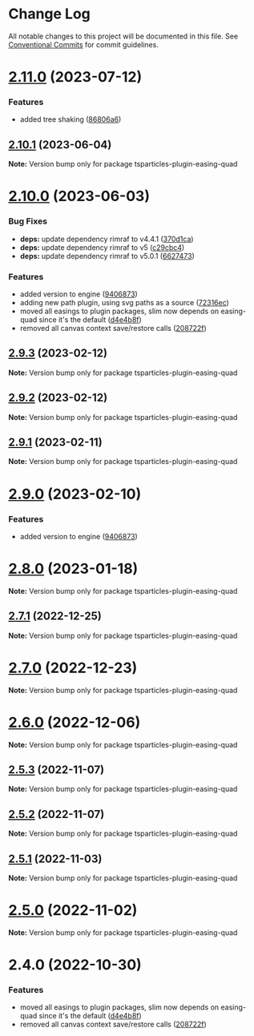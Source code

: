 # Change Log

All notable changes to this project will be documented in this file.
See [Conventional Commits](https://conventionalcommits.org) for commit guidelines.

# [2.11.0](https://github.com/matteobruni/tsparticles/compare/v2.10.1...v2.11.0) (2023-07-12)


### Features

* added tree shaking ([86806a6](https://github.com/matteobruni/tsparticles/commit/86806a6054d89b050567599daab20da3b643b788))





## [2.10.1](https://github.com/matteobruni/tsparticles/compare/v2.10.0...v2.10.1) (2023-06-04)

**Note:** Version bump only for package tsparticles-plugin-easing-quad

# [2.10.0](https://github.com/matteobruni/tsparticles/compare/v2.0.0-alpha.0...v2.10.0) (2023-06-03)

### Bug Fixes

-   **deps:** update dependency rimraf to v4.4.1 ([370d1ca](https://github.com/matteobruni/tsparticles/commit/370d1ca4d3bb0ea8bfe5fb3e0f5e1d74f45f4de6))
-   **deps:** update dependency rimraf to v5 ([c29cbc4](https://github.com/matteobruni/tsparticles/commit/c29cbc43ed0d3522b718e7236a48eae9b91cde43))
-   **deps:** update dependency rimraf to v5.0.1 ([6627473](https://github.com/matteobruni/tsparticles/commit/66274734c70b5759c59f7e949c8fcb2c8529bdf2))

### Features

-   added version to engine ([9406873](https://github.com/matteobruni/tsparticles/commit/9406873c6551b59e64edbe3a0e4fe59ef2cde4c6))
-   adding new path plugin, using svg paths as a source ([72316ec](https://github.com/matteobruni/tsparticles/commit/72316ec38ee3556ad2db0af4e84a14529ddb1b9b))
-   moved all easings to plugin packages, slim now depends on easing-quad since it's the default ([d4e4b8f](https://github.com/matteobruni/tsparticles/commit/d4e4b8f6685ab748e82322877bf1e9d2d23574d4))
-   removed all canvas context save/restore calls ([208722f](https://github.com/matteobruni/tsparticles/commit/208722f0a521246165b7cdc529dfbfbd7a3cf7eb))

## [2.9.3](https://github.com/matteobruni/tsparticles/compare/tsparticles-plugin-easing-quad@2.9.2...tsparticles-plugin-easing-quad@2.9.3) (2023-02-12)

**Note:** Version bump only for package tsparticles-plugin-easing-quad

## [2.9.2](https://github.com/matteobruni/tsparticles/compare/tsparticles-plugin-easing-quad@2.9.1...tsparticles-plugin-easing-quad@2.9.2) (2023-02-12)

**Note:** Version bump only for package tsparticles-plugin-easing-quad

## [2.9.1](https://github.com/matteobruni/tsparticles/compare/tsparticles-plugin-easing-quad@2.9.0...tsparticles-plugin-easing-quad@2.9.1) (2023-02-11)

**Note:** Version bump only for package tsparticles-plugin-easing-quad

# [2.9.0](https://github.com/matteobruni/tsparticles/compare/tsparticles-plugin-easing-quad@2.8.0...tsparticles-plugin-easing-quad@2.9.0) (2023-02-10)

### Features

-   added version to engine ([9406873](https://github.com/matteobruni/tsparticles/commit/9406873c6551b59e64edbe3a0e4fe59ef2cde4c6))

# [2.8.0](https://github.com/matteobruni/tsparticles/compare/tsparticles-plugin-easing-quad@2.7.1...tsparticles-plugin-easing-quad@2.8.0) (2023-01-18)

**Note:** Version bump only for package tsparticles-plugin-easing-quad

## [2.7.1](https://github.com/matteobruni/tsparticles/compare/tsparticles-plugin-easing-quad@2.7.0...tsparticles-plugin-easing-quad@2.7.1) (2022-12-25)

**Note:** Version bump only for package tsparticles-plugin-easing-quad

# [2.7.0](https://github.com/matteobruni/tsparticles/compare/tsparticles-plugin-easing-quad@2.6.0...tsparticles-plugin-easing-quad@2.7.0) (2022-12-23)

**Note:** Version bump only for package tsparticles-plugin-easing-quad

# [2.6.0](https://github.com/matteobruni/tsparticles/compare/tsparticles-plugin-easing-quad@2.5.3...tsparticles-plugin-easing-quad@2.6.0) (2022-12-06)

**Note:** Version bump only for package tsparticles-plugin-easing-quad

## [2.5.3](https://github.com/matteobruni/tsparticles/compare/tsparticles-plugin-easing-quad@2.5.2...tsparticles-plugin-easing-quad@2.5.3) (2022-11-07)

**Note:** Version bump only for package tsparticles-plugin-easing-quad

## [2.5.2](https://github.com/matteobruni/tsparticles/compare/tsparticles-plugin-easing-quad@2.5.1...tsparticles-plugin-easing-quad@2.5.2) (2022-11-07)

**Note:** Version bump only for package tsparticles-plugin-easing-quad

## [2.5.1](https://github.com/matteobruni/tsparticles/compare/tsparticles-plugin-easing-quad@2.5.0...tsparticles-plugin-easing-quad@2.5.1) (2022-11-03)

**Note:** Version bump only for package tsparticles-plugin-easing-quad

# [2.5.0](https://github.com/matteobruni/tsparticles/compare/tsparticles-plugin-easing-quad@2.4.0...tsparticles-plugin-easing-quad@2.5.0) (2022-11-02)

**Note:** Version bump only for package tsparticles-plugin-easing-quad

# 2.4.0 (2022-10-30)

### Features

-   moved all easings to plugin packages, slim now depends on easing-quad since it's the default ([d4e4b8f](https://github.com/matteobruni/tsparticles/commit/d4e4b8f6685ab748e82322877bf1e9d2d23574d4))
-   removed all canvas context save/restore calls ([208722f](https://github.com/matteobruni/tsparticles/commit/208722f0a521246165b7cdc529dfbfbd7a3cf7eb))
